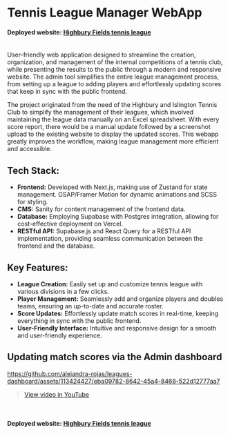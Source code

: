 # Tennis League Manager WebApp

<h4 align="left">
 <span>Deployed website:</span> <a href="https://leagues-dashboard.vercel.app">Highbury Fields tennis league</a> 
</h4>

<br />
User-friendly web application designed to streamline the creation, organization, and management of the internal competitions of a tennis club, while presenting the results to the public through a modern and responsive website. The admin tool simplifies the entire league management process, from setting up a league to adding players and effortlessly updating scores that keep in sync with the public frontend. 

The project originated from the need of the Highbury and Islington Tennis Club to simplify the management of their leagues, which involved maintaining the league data manually on an Excel spreadsheet. With every score report, there would be a manual update followed by a screenshot upload to the existing website to display the updated scores. This webapp greatly improves the workflow, making league management more efficient and accessible.

## Tech Stack:
- **Frontend:** Developed with Next.js, making use of Zustand for state management. GSAP/Framer Motion for dynamic animations and SCSS for styling.
- **CMS:** Sanity for content management of the frontend data.
- **Database:** Employing Supabase with Postgres integration, allowing for cost-effective deployment on Vercel.
- **RESTful API:** Supabase.js and React Query for a RESTful API implementation, providing seamless communication between the frontend and the database.

## Key Features:
- **League Creation:** Easily set up and customize tennis league with various divisions in a few clicks.
- **Player Management:** Seamlessly add and organize players and doubles teams, ensuring an up-to-date and accurate roster.
- **Score Updates:** Effortlessly update match scores in real-time, keeping everything in sync with the public frontend.
- **User-Friendly Interface:** Intuitive and responsive design for a smooth and user-friendly experience.

## Updating match scores via the Admin dashboard
https://github.com/alejandra-rojas/leagues-dashboard/assets/113424427/eba09782-8642-45a4-8468-522d12777aa7
> [View video in YouTube](https://youtu.be/LttM9l2eTSU)

</br>
<h4 align="left">
 <span>Deployed website:</span> <a href="https://leagues-dashboard.vercel.app">Highbury Fields tennis league</a> 
</h4>
